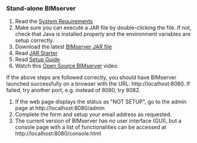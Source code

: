 ### **Stand-alone BIMserver**

1. Read the [System Requirements](https://github.com/opensourceBIM/BIMserver/wiki/Requirements)
2. Make sure you can execute a JAR file by double-clicking the file. If not, check that Java is installed properly and the environment variables are setup correctly.
3. Download the latest [BIMserver JAR file](https://github.com/opensourceBIM/BIMserver/wiki/Download)
4. Read [JAR Starter](https://github.com/opensourceBIM/BIMserver/wiki/JAR-Starter)
5. Read [Setup Guide](https://github.com/opensourceBIM/BIMserver/wiki/Setup)
6. Watch this [Open Source BIMserver](http://www.youtube.com/watch?v=greB5jHi6JQ) video.

If the above steps are followed correctly, you should have BIMserver launched successfully on a browser with the URL: http://localhost:8080. If failed, try another port, e.g. instead of 8080, try 8082.

1. If the web page displays the status as "NOT SETUP", go to the admin page at http://localhost:8080/admin
2. Complete the form and setup your email address as requested.
3. The current version of BIMserver has no user interface (GUI), but a console page with a list of functionalities can be accessed at http://localhost:8080/console.html

